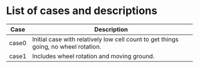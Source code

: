 # List of cases and descriptions

| Case | Description |
|------|-------------|
|case0 | Initial case with relatively low cell count to get things going, no wheel rotation. |
|case1 | Includes wheel rotation and moving ground. |
